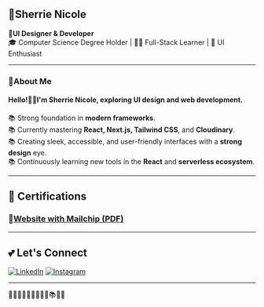  ## 🦩Sherrie Nicole  
📌**UI Designer & Developer**  
🎓 Computer Science Degree Holder | 👨‍💻 Full-Stack Learner | 🎨 UI Enthusiast

---
###  🍁About Me

#### Hello!👋🏻I'm **Sherrie Nicole**, exploring **UI design** and **web development**.  
📚 Strong foundation in **modern frameworks**.  
📚 Currently mastering **React, Next.js, Tailwind CSS**, and **Cloudinary**.  
📚 Creating sleek, accessible, and user-friendly interfaces with a **strong design** eye.  
📚 Continuously learning new tools in the **React** and **serverless ecosystem**.

---
## 📜 Certifications
### 🎨[Website with Mailchip (PDF)](https://github.com/nSherrie/Riri/blob/main/certs/Website_with_mailchip.pdf)

---

## 💕 Let's Connect

[![LinkedIn](https://img.shields.io/badge/LinkedIn-%23F9A8D4?style=for-the-badge&logo=linkedin&logoColor=white)](https://www.linkedin.com/in/shibl)
[![Instagram](https://img.shields.io/badge/Instagram-%23A78BFA?style=for-the-badge&logo=instagram&logoColor=white)](https://www.instagram.com/shibl)

---
💖🪷🍁🧠🦄🦩🪼🦑🧶📚🪭💌
